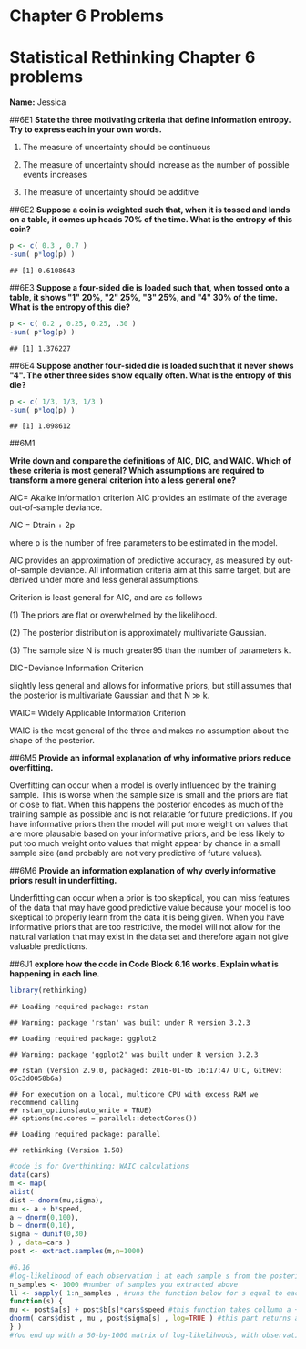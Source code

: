 # Chapter 6 Problems
# Statistical Rethinking Chapter 6 problems

__Name:__ Jessica


##6E1
**State the three motivating criteria that define information entropy. Try to express each in your
own words.**

1. The measure of uncertainty should be continuous

2. The measure of uncertainty should increase as the number of possible events increases

3. The measure of uncertainty should be additive

##6E2
**Suppose a coin is weighted such that, when it is tossed and lands on a table, it comes up heads
70% of the time. What is the entropy of this coin?**


```r
p <- c( 0.3 , 0.7 )
-sum( p*log(p) )
```

```
## [1] 0.6108643
```

##6E3
**Suppose a four-sided die is loaded such that, when tossed onto a table, it shows "1" 20%, "2"
25%, "3" 25%, and "4" 30% of the time. What is the entropy of this die?**


```r
p <- c( 0.2 , 0.25, 0.25, .30 )
-sum( p*log(p) )
```

```
## [1] 1.376227
```



##6E4 
**Suppose another four-sided die is loaded such that it never shows "4". The other three sides
show equally often. What is the entropy of this die?**


```r
p <- c( 1/3, 1/3, 1/3 )
-sum( p*log(p) )
```

```
## [1] 1.098612
```


##6M1

**Write down and compare the definitions of AIC, DIC, and WAIC. Which of these criteria
is most general? Which assumptions are required to transform a more general criterion into a less
general one?**

AIC= Akaike information criterion AIC provides an estimate of the average out-of-sample deviance.

AIC = Dtrain + 2p

where p is the number of free parameters to be estimated in the model.

AIC provides an approximation of predictive accuracy, as measured by out-of-sample
deviance. All information criteria aim at this same target, but are derived under more and
less general assumptions.

Criterion is least general for AIC, and are as follows

(1) The priors are flat or overwhelmed by the likelihood.

(2) The posterior distribution is approximately multivariate Gaussian.

(3) The sample size N is much greater95 than the number of parameters k.

DIC=Deviance Information Criterion

slightly less general and allows for informative priors, but still assumes that the posterior is multivariate
Gaussian and that N ≫ k.

WAIC= Widely Applicable Information Criterion

WAIC is the most general of the three and makes no assumption about the shape of the posterior.

##6M5
**Provide an informal explanation of why informative priors reduce overfitting.**

Overfitting can occur when a model is overly influenced by the training sample. This is worse when the sample size is small and the priors are flat or close to flat. When this happens the posterior encodes as much of the training sample as possible and is not relatable for future predictions. If you have informative priors then the model will put more weight on values that are more plausable based on your informative priors, and be less likely to put too much weight onto values that might appear by chance in a small sample size (and probably are not very predictive of future values).


##6M6
**Provide an information explanation of why overly informative priors result in underfitting.**

Underfitting can occur when a prior is too skeptical, you can miss features of the data that may have good predictive value because your model is too skeptical to properly learn from the data it is being given. When you have informative priors that are too restrictive, the model will not allow for the natural variation that may exist in the data set and therefore again not give valuable predictions.

##6J1
**explore how the code in Code Block 6.16 works.  Explain what is happening in each line.**


```r
library(rethinking)
```

```
## Loading required package: rstan
```

```
## Warning: package 'rstan' was built under R version 3.2.3
```

```
## Loading required package: ggplot2
```

```
## Warning: package 'ggplot2' was built under R version 3.2.3
```

```
## rstan (Version 2.9.0, packaged: 2016-01-05 16:17:47 UTC, GitRev: 05c3d0058b6a)
```

```
## For execution on a local, multicore CPU with excess RAM we recommend calling
## rstan_options(auto_write = TRUE)
## options(mc.cores = parallel::detectCores())
```

```
## Loading required package: parallel
```

```
## rethinking (Version 1.58)
```

```r
#code is for Overthinking: WAIC calculations
data(cars)
m <- map(
alist(
dist ~ dnorm(mu,sigma),
mu <- a + b*speed,
a ~ dnorm(0,100),
b ~ dnorm(0,10),
sigma ~ dunif(0,30)
) , data=cars )
post <- extract.samples(m,n=1000)

#6.16
#log-likelihood of each observation i at each sample s from the posterior
n_samples <- 1000 #number of samples you extracted above
ll <- sapply( 1:n_samples , #runs the function below for s equal to each value 1 through 1000 and returns a matrix
function(s) {
mu <- post$a[s] + post$b[s]*cars$speed #this function takes collumn a + collumn b multiplied by the length 50 vector cars$speed for each row s
dnorm( cars$dist , mu , post$sigma[s] , log=TRUE ) #this part returns a value from the standard distribution based on each of the 50 different mean calculated above and the extracted sigma value from post and row s
} )
#You end up with a 50-by-1000 matrix of log-likelihoods, with observations in rows and samples in columns.
```


